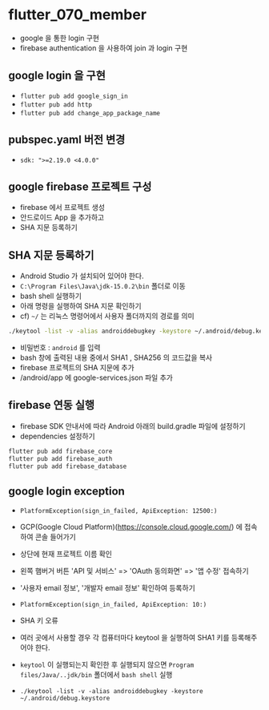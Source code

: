 # flutter_070_member

- google 을 통한 login 구현
- firebase authentication 을 사용하여 join 과 login 구현

## google login 을 구현

- `flutter pub add google_sign_in`
- `flutter pub add http`
- `flutter pub add change_app_package_name`

## pubspec.yaml 버전 변경

- `sdk: ">=2.19.0 <4.0.0"`

## google firebase 프로젝트 구성

- firebase 에서 프로젝트 생성
- 안드로이드 App 을 추가하고
- SHA 지문 등록하기

## SHA 지문 등록하기

- Android Studio 가 설치되어 있어야 한다.
- `C:\Program Files\Java\jdk-15.0.2\bin` 폴더로 이동
- bash shell 실행하기
- 아래 명령을 실행하여 SHA 지문 확인하기
- cf) `~/` 는 리눅스 명령어에서 사용자 폴더까지의 경로를 의미

```bash
./keytool -list -v -alias androiddebugkey -keystore ~/.android/debug.keystore
```

- 비밀번호 : `android` 를 입력
- bash 창에 출력된 내용 중에서 SHA1 , SHA256 의 코드값을 복사
- firebase 프로젝트의 SHA 지문에 추가
- /android/app 에 google-services.json 파일 추가

## firebase 연동 실행

- firebase SDK 안내서에 따라 Android 아래의 build.gradle 파일에 설정하기
- dependencies 설정하기

```bash
flutter pub add firebase_core
flutter pub add firebase_auth
flutter pub add firebase_database
```

## google login exception

- `PlatformException(sign_in_failed, ApiException: 12500:)`
- GCP(Google Cloud Platform)(https://console.cloud.google.com/) 에 접속하여 콘솔 들어가기
- 상단에 현재 프로젝트 이름 확인
- 왼쪽 햄버거 버튼 'API 및 서비스' => 'OAuth 동의화면' => '앱 수정' 접속하기
- '사용자 email 정보', '개발자 email 정보' 확인하여 등록하기

- `PlatformException(sign_in_failed, ApiException: 10:)`
- SHA 키 오류
- 여러 곳에서 사용할 경우 각 컴퓨터마다 keytool 을 실행하여 SHA1 키를 등록해주어야 한다.
- `keytool` 이 실행되는지 확인한 후 실행되지 않으면 `Program files/Java/..jdk/bin` 폴더에서 `bash shell` 실행
- `./keytool -list -v -alias androiddebugkey -keystore ~/.android/debug.keystore`

